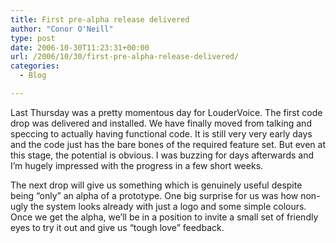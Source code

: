 ```yaml
---
title: First pre-alpha release delivered
author: "Conor O'Neill"
type: post
date: 2006-10-30T11:23:31+00:00
url: /2006/10/30/first-pre-alpha-release-delivered/
categories:
  - Blog

---
```

Last Thursday was a pretty momentous day for LouderVoice. The first code drop was delivered and installed. We have finally moved from talking and speccing to actually having functional code. It is still very very early days and the code just has the bare bones of the required feature set. But even at this stage, the potential is obvious. I was buzzing for days afterwards and I&#8217;m hugely impressed with the progress in a few short weeks.

The next drop will give us something which is genuinely useful despite being &#8220;only&#8221; an alpha of a prototype. One big surprise for us was how non-ugly the system looks already with just a logo and some simple colours. Once we get the alpha, we&#8217;ll be in a position to invite a small set of friendly eyes to try it out and give us &#8220;tough love&#8221; feedback.